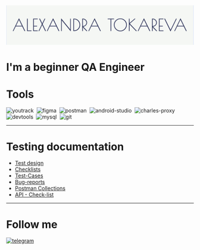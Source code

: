 ![Headers](https://github.com/AlexandraTM01/AlexandraTM01/blob/main/assets/Снимок%20экрана%202023-11-08%20в%2018.50.59.png)

# I'm a beginner QA Engineer


# Tools

<div>
 <img src="https://upload.wikimedia.org/wikipedia/commons/thumb/8/8d/YouTrack_Icon.svg/1024px-YouTrack_Icon.svg.png?20200803082248" title="youtrack" alt="youtrack" width="40" height="40"/>&nbsp
<img src="https://cdn.jsdelivr.net/gh/devicons/devicon/icons/figma/figma-original.svg" title="figma" alt="figma" width="40" height="40"/>&nbsp
 <img src="https://seeklogo.com/images/P/postman-logo-0087CA0D15-seeklogo.com.png" title="postman" alt="postman" width="40" height="40"/>&nbsp
<img src="https://cdn.jsdelivr.net/gh/devicons/devicon/icons/androidstudio/androidstudio-original.svg" title="android-studio" alt="android-studio" width="40" height="40"/>&nbsp
<img src="https://cdn.icon-icons.com/icons2/3053/PNG/512/charles_proxy_macos_bigsur_icon_190302.png" title="charles-proxy" alt="charles-proxy" width="40" height="40"/>&nbsp
 <img src="https://d33wubrfki0l68.cloudfront.net/38b5c953a4667366685d55db55d057c86db1fc54/a0fdc/static/acae6b24d940347661ca901ea07f47c1/chrome-dev-logo-icon.png" title="devtools" alt="devtools" width="40" height="40"/>&nbsp
<img src="https://cdn.jsdelivr.net/gh/devicons/devicon/icons/mysql/mysql-original.svg" title="mysql" alt="mysql" width="40" height="40"/>&nbsp
<img src="https://cdn.jsdelivr.net/gh/devicons/devicon/icons/git/git-original.svg" title="git" alt="git" width="40" height="40"/>&nbsp
<div>

---


# Testing documentation


- [Test design](https://github.com/AlexandraTM01/QA_portfolio/tree/main/Тест-дизайн)
- [Checklists](https://github.com/AlexandraTM01/QA_portfolio/blob/main/Тестовая-документация/Чек-листы%20функциональность%20«Сделать%20заказ».pdf)
- [Test-Cases](https://github.com/AlexandraTM01/QA_portfolio/blob/main/Тестовая-документация/Тест-кейсы%20Яндекс%20Метро.pdf)
- [Bug-reports](https://github.com/AlexandraTM01/QA_portfolio/tree/main/Баг-репорты)
- [Postman Collections](https://github.com/AlexandraTM01/QA_portfolio/blob/main/API/Тестирование%20API.%20Яндекс.Прилавок.postman_collection.json)
- [API - Check-list](https://github.com/AlexandraTM01/QA_portfolio/blob/main/API/Чек-лист%20тестирование%20API.pdf)

---


# Follow me

  <div id="badges">
    </a>
    <a href="https://t.me/alexandra_tva" target="_blank">
      <img src="https://cdn-icons-png.flaticon.com/512/2111/2111646.png" width="40" height="40" alt="telegram" />
    </a>
  </div>

